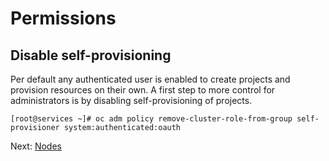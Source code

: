# Permissions

## Disable self-provisioning

Per default any authenticated user is enabled to create projects and provision
resources on their own. A first step to more control for administrators is by
disabling self-provisioning of projects.

```shell
[root@services ~]# oc adm policy remove-cluster-role-from-group self-provisioner system:authenticated:oauth
```

Next: [Nodes](12-nodes.md)
